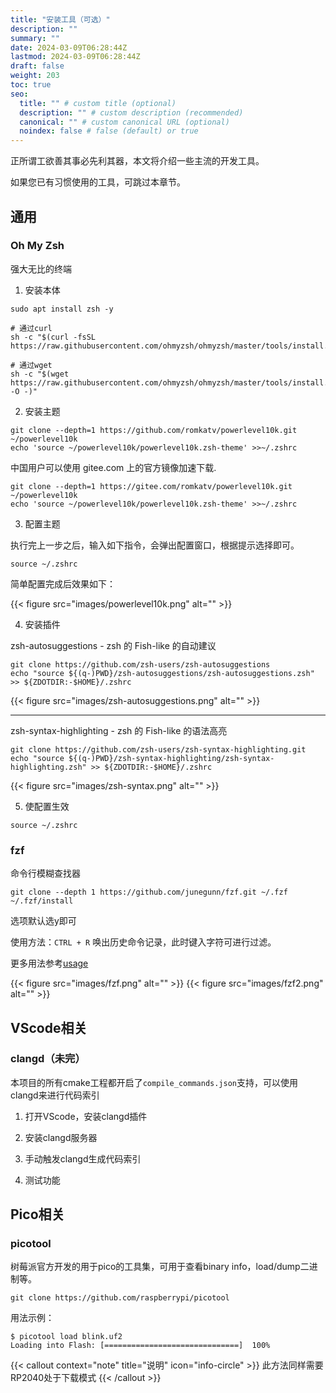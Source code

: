 ```yaml
---
title: "安装工具（可选）"
description: ""
summary: ""
date: 2024-03-09T06:28:44Z
lastmod: 2024-03-09T06:28:44Z
draft: false
weight: 203
toc: true
seo:
  title: "" # custom title (optional)
  description: "" # custom description (recommended)
  canonical: "" # custom canonical URL (optional)
  noindex: false # false (default) or true
---
```


正所谓工欲善其事必先利其器，本文将介绍一些主流的开发工具。

如果您已有习惯使用的工具，可跳过本章节。

## 通用

### Oh My Zsh

强大无比的终端

1. 安装本体

```shell
sudo apt install zsh -y

# 通过curl
sh -c "$(curl -fsSL https://raw.githubusercontent.com/ohmyzsh/ohmyzsh/master/tools/install.sh)"

# 通过wget
sh -c "$(wget https://raw.githubusercontent.com/ohmyzsh/ohmyzsh/master/tools/install.sh -O -)"
```

2. 安装主题

```shell
git clone --depth=1 https://github.com/romkatv/powerlevel10k.git ~/powerlevel10k
echo 'source ~/powerlevel10k/powerlevel10k.zsh-theme' >>~/.zshrc
```

中国用户可以使用 gitee.com 上的官方镜像加速下载.

```shell
git clone --depth=1 https://gitee.com/romkatv/powerlevel10k.git ~/powerlevel10k
echo 'source ~/powerlevel10k/powerlevel10k.zsh-theme' >>~/.zshrc
```

3. 配置主题

执行完上一步之后，输入如下指令，会弹出配置窗口，根据提示选择即可。

```shell
source ~/.zshrc
```

简单配置完成后效果如下：

{{< figure src="images/powerlevel10k.png" alt="" >}}

4. 安装插件

zsh-autosuggestions - zsh 的 Fish-like 的自动建议

```shell
git clone https://github.com/zsh-users/zsh-autosuggestions
echo "source ${(q-)PWD}/zsh-autosuggestions/zsh-autosuggestions.zsh" >> ${ZDOTDIR:-$HOME}/.zshrc
```

{{< figure src="images/zsh-autosuggestions.png" alt="" >}}

--------

zsh-syntax-highlighting - zsh 的 Fish-like 的语法高亮

```shell
git clone https://github.com/zsh-users/zsh-syntax-highlighting.git
echo "source ${(q-)PWD}/zsh-syntax-highlighting/zsh-syntax-highlighting.zsh" >> ${ZDOTDIR:-$HOME}/.zshrc
```

{{< figure src="images/zsh-syntax.png" alt="" >}}

5. 使配置生效

```shell
source ~/.zshrc
```

### fzf

命令行模糊查找器

```shell
git clone --depth 1 https://github.com/junegunn/fzf.git ~/.fzf
~/.fzf/install
```

选项默认选y即可

使用方法：`CTRL + R` 唤出历史命令记录，此时键入字符可进行过滤。

更多用法参考[usage](https://github.com/junegunn/fzf?tab=readme-ov-file#usage)

{{< figure src="images/fzf.png" alt="" >}}
{{< figure src="images/fzf2.png" alt="" >}}

## VScode相关

### clangd（未完）

本项目的所有cmake工程都开启了`compile_commands.json`支持，可以使用clangd来进行代码索引

1. 打开VScode，安装clangd插件

2. 安装clangd服务器

3. 手动触发clangd生成代码索引

4. 测试功能

## Pico相关

### picotool

树莓派官方开发的用于pico的工具集，可用于查看binary info，load/dump二进制等。

```shell
git clone https://github.com/raspberrypi/picotool
```

用法示例：

```shell
$ picotool load blink.uf2
Loading into Flash: [==============================]  100%
```
{{< callout context="note" title="说明" icon="info-circle" >}}
此方法同样需要RP2040处于下载模式
{{< /callout >}}
